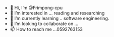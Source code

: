- 👋 Hi, I’m @Frimpong-cpu
- 👀 I’m interested in ... reading and researching
- 🌱 I’m currently learning .. software engineering.
- 💞️ I’m looking to collaborate on ...
- 📫 How to reach me ...0592763153

<!---
Frimpong-cpu/Frimpong-cpu is a ✨ special ✨ repository because its `README.md` (this file) appears on your GitHub profile.
You can click the Preview link to take a look at your changes.
--->
